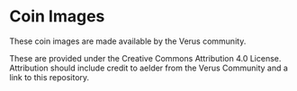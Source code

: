 # Coin Images
These coin images are made available by the Verus community.

These are provided under the Creative Commons Attribution 4.0 License. Attribution should include credit to aelder from the Verus Community and a link to this repository.
